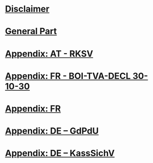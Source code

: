 ﻿# [Disclaimer](disclaimer/disclaimer.md)
# [General Part](general/general.md)
# [Appendix: AT - RKSV](appendix-at-rksv/appendix-at-rksv.md)
# [Appendix: FR - BOI-TVA-DECL 30-10-30](appendix-fr-boi-tva-decl-30-10-30/appendix-fr-boi-tva-decl-30-10-30.md)
# [Appendix: FR](appendix-fr/appendix-fr.md)
# [Appendix: DE – GdPdU](appendix-de-gdpdu/appendix-de-gdpdu.md)
# [Appendix: DE – KassSichV](appendix-de-kasssichv/appendix-de-kasssichv.md)